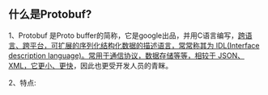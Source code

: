 ## 什么是Protobuf?

1、Protobuf 是Proto buffer的简称，它是google出品，并用C语言编写，<u>跨语言、跨平台，可扩展的序列化结构化数据的描述语言，常常称其为 IDL(Interface description language)。常用于通信协议，数据存储等等，相较于 JSON、XML，它更小、更快</u>，因此也更受开发人员的青眯。

2、特点:



